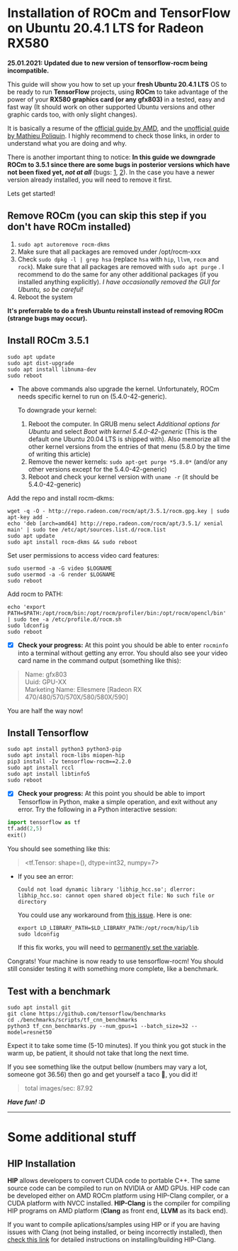# Installation of ROCm and TensorFlow on Ubuntu 20.4.1 LTS for Radeon RX580 
**25.01.2021: Updated due to new version of tensorflow-rocm being incompatible.**


This guide will show you how to set up your **fresh Ubuntu 20.4.1 LTS** OS to be ready to run **TensorFlow** projects, using **ROCm** to take advantage of the power of your **RX580 graphics card (or any gfx803)** in a tested, easy and fast way (It should work on other supported Ubuntu versions and other graphic cards too, with only slight changes).

It is basically a resume of the [official guide by AMD](https://rocmdocs.amd.com/en/latest/Installation_Guide/Installation-Guide.html), and the [unofficial guide by Mathieu Poliquin](https://www.videogames.ai/Install-ROCM-Machine-Learning-AMD-GPU). I highly recommend to check those links, in order to understand what you are doing and why.

There is another important thing to notice: **In this guide we downgrade ROCm to 3.5.1 since there are some bugs in posterior versions which have not been fixed yet, *not at all*** (bugs: [1](https://github.com/RadeonOpenCompute/ROCm/issues/1269), [2](https://github.com/RadeonOpenCompute/ROCm/issues/1265)). In the case you have a newer version already installed, you will need to remove it first.

Lets get started!
## Remove ROCm (you can skip this step if you don't have ROCm installed)
1. ```sudo apt autoremove rocm-dkms```
2. Make sure that all packages are removed under /opt/rocm-xxx
3. Check ```sudo dpkg -l | grep hsa``` (replace ```hsa``` with ```hip```, ```llvm```, ```rocm``` and ```rock```). Make sure that all packages are removed with ```sudo apt purge``` . I recommend to do the same for any other additional packages (if you installed anything explicitly).
*I have occasionally removed the GUI for Ubuntu, so be careful!*
4. Reboot the system

**It's preferrable to do a fresh Ubuntu reinstall instead of removing ROCm (strange bugs may occur).**
## Install ROCm 3.5.1
```
sudo apt update
sudo apt dist-upgrade
sudo apt install libnuma-dev
sudo reboot
```
- The above commands also upgrade the kernel. Unfortunately, ROCm needs specific kernel to run on (5.4.0-42-generic). 

  To downgrade your kernel:
  1. Reboot the computer. In GRUB menu select *Additional options for Ubuntu* and select *Boot with kernel 5.4.0-42-generic* (This is the default one Ubuntu 20.04 LTS is shipped with). Also memorize all the other kernel versions from the entries of that menu (5.8.0 by the time of writing this article)
  1. Remove the newer kernels: ``` sudo apt-get purge *5.8.0* ``` (and/or any other versions except for the 5.4.0-42-generic)
  1. Reboot and check your kernel version with ```uname -r``` (it should be 5.4.0-42-generic)

Add the repo and install rocm-dkms:
```
wget -q -O - http://repo.radeon.com/rocm/apt/3.5.1/rocm.gpg.key | sudo apt-key add -
echo 'deb [arch=amd64] http://repo.radeon.com/rocm/apt/3.5.1/ xenial main' | sudo tee /etc/apt/sources.list.d/rocm.list
sudo apt update
sudo apt install rocm-dkms && sudo reboot
```
Set user permissions to access video card features:
```
sudo usermod -a -G video $LOGNAME
sudo usermod -a -G render $LOGNAME
sudo reboot
```
Add rocm to PATH:
```
echo 'export PATH=$PATH:/opt/rocm/bin:/opt/rocm/profiler/bin:/opt/rocm/opencl/bin' | sudo tee -a /etc/profile.d/rocm.sh
sudo ldconfig
sudo reboot
```
- [x] **Check your progress:** At this point you should be able to enter `rocminfo` into a terminal without getting any error. You should also see your video card name in the command output (something like this):
> Name:                    gfx803                             
> Uuid:                    GPU-XX                             
> Marketing Name:          Ellesmere [Radeon RX 470/480/570/570X/580/580X/590]

You are half the way now!
## Install Tensorflow
```
sudo apt install python3 python3-pip
sudo apt install rocm-libs miopen-hip
pip3 install -Iv tensorflow-rocm==2.2.0
sudo apt install rccl
sudo apt install libtinfo5
sudo reboot
```
- [x] **Check your progress:** At this point you should be able to import Tensorflow in Python, make a simple operation, and exit without any error. Try the following in a Python interactive session:
```python
import tensorflow as tf
tf.add(2,5)
exit()
```
You should see something like this: 
> <tf.Tensor: shape=(), dtype=int32, numpy=7>

- If you see an error:
  ```
  Could not load dynamic library 'libhip_hcc.so'; dlerror: libhip_hcc.so: cannot open shared object file: No such file or directory
  ```
  You could use any workaround from [this issue](https://github.com/RadeonOpenCompute/ROCm/issues/1163). Here is one:
  ```
  export LD_LIBRARY_PATH=$LD_LIBRARY_PATH:/opt/rocm/hip/lib
  sudo ldconfig
  ```
  If this fix works, you will need to [permanently set the variable](https://askubuntu.com/questions/887442/how-to-permanently-set-an-environment-variable).

Congrats! Your machine is now ready to use tensorflow-rocm! You should still consider testing it with something more complete, like a benchmark.
## Test with a benchmark
```
sudo apt install git
git clone https://github.com/tensorflow/benchmarks
cd ./benchmarks/scripts/tf_cnn_benchmarks
python3 tf_cnn_benchmarks.py --num_gpus=1 --batch_size=32 --model=resnet50
```
Expect it to take some time (5-10 minutes). If you think you got stuck in the warm up, be patient, it should not take that long the next time.

If you see something like the output bellow (numbers may vary a lot, someone got 36.56) then go and get yourself a taco 🌮, you did it!
> total images/sec: 87.92

***Have fun! :D***

-------
# Some additional stuff

## HIP Installation
**HIP** allows developers to convert CUDA code to portable C++. The same source code can be compiled to run on NVIDIA or AMD GPUs. HIP code can be developed either on AMD ROCm platform using HIP-Clang compiler, or a CUDA platform with NVCC installed. **HIP-Clang** is the compiler for compiling HIP programs on AMD platform (**Clang** as front end, **LLVM** as its back end).

If you want to compile aplications/samples using HIP or if you are having issues with Clang (not being installed, or being incorrectly installed), then [check this link](https://rocmdocs.amd.com/en/latest/Installation_Guide/HIP-Installation.html#amd-platform) for detailed instructions on installing/building HIP-Clang.
